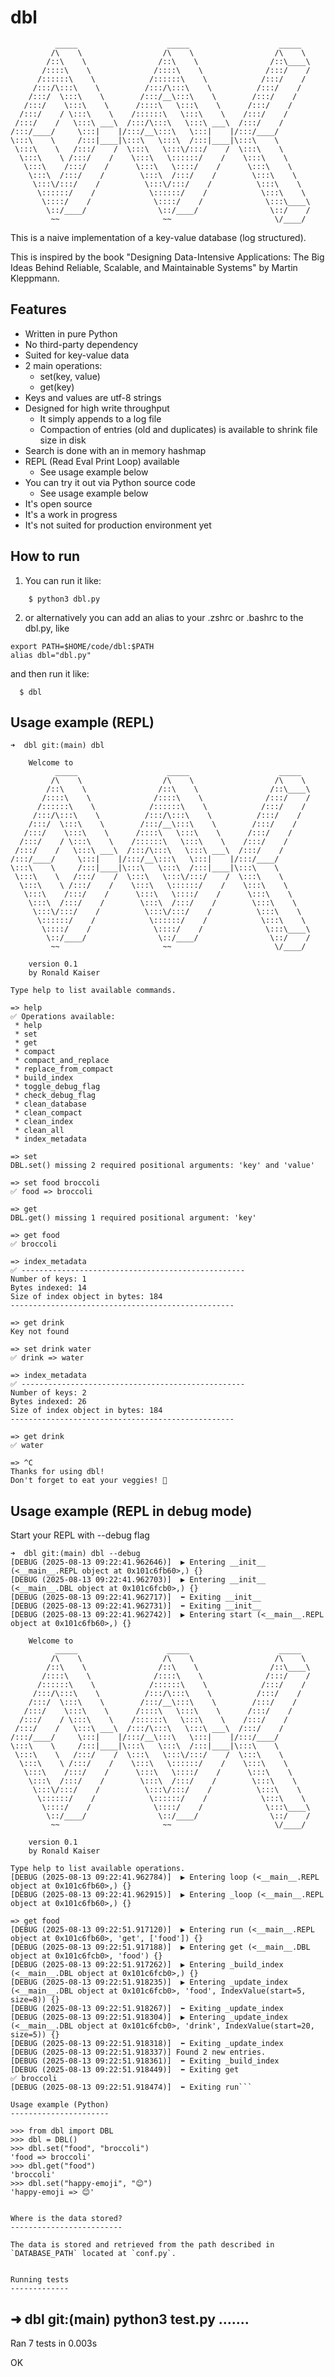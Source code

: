 dbl
===
```
          _____                    _____                    _____
         /\    \                  /\    \                  /\    \
        /::\    \                /::\    \                /::\____\
       /::::\    \              /::::\    \              /:::/    /
      /::::::\    \            /::::::\    \            /:::/    /
     /:::/\:::\    \          /:::/\:::\    \          /:::/    /
    /:::/  \:::\    \        /:::/__\:::\    \        /:::/    /
   /:::/    \:::\    \      /::::\   \:::\    \      /:::/    /
  /:::/    / \:::\    \    /::::::\   \:::\    \    /:::/    /
 /:::/    /   \:::\ ___\  /:::/\:::\   \:::\ ___\  /:::/    /
/:::/____/     \:::|    |/:::/__\:::\   \:::|    |/:::/____/
\:::\    \     /:::|____|\:::\   \:::\  /:::|____|\:::\    \
 \:::\    \   /:::/    /  \:::\   \:::\/:::/    /  \:::\    \
  \:::\    \ /:::/    /    \:::\   \::::::/    /    \:::\    \
   \:::\    /:::/    /      \:::\   \::::/    /      \:::\    \
    \:::\  /:::/    /        \:::\  /:::/    /        \:::\    \
     \:::\/:::/    /          \:::\/:::/    /          \:::\    \
      \::::::/    /            \::::::/    /            \:::\    \
       \::::/    /              \::::/    /              \:::\____\
        \::/____/                \::/____/                \::/    /
         ~~                       ~~                       \/____/
```
This is a naive implementation of a key-value database (log structured).

This is inspired by the book "Designing Data-Intensive Applications: The Big Ideas Behind Reliable, Scalable, and Maintainable Systems" by Martin Kleppmann.

Features
--------

- Written in pure Python
- No third-party dependency
- Suited for key-value data
- 2 main operations:
  - set(key, value)
  - get(key)
- Keys and values are utf-8 strings
- Designed for high write throughput
  - It simply appends to a log file
  - Compaction of entries (old and duplicates) is available to shrink file size in disk
- Search is done with an in memory hashmap
- REPL (Read Eval Print Loop) available
  - See usage example below
- You can try it out via Python source code
  - See usage example below
- It's open source
- It's a work in progress
- It's not suited for production environment yet

How to run
----------

1. You can run it like:
  ```
      $ python3 dbl.py
  ```
2. or alternatively you can add an alias to your .zshrc or .bashrc to the dbl.py, like 
  ```
  export PATH=$HOME/code/dbl:$PATH
  alias dbl="dbl.py"
  ```
  and then run it like:
  ```
    $ dbl
  ```

Usage example (REPL)
--------------------

```
➜  dbl git:(main) dbl

    Welcome to
          _____                    _____                    _____
         /\    \                  /\    \                  /\    \
        /::\    \                /::\    \                /::\____\
       /::::\    \              /::::\    \              /:::/    /
      /::::::\    \            /::::::\    \            /:::/    /
     /:::/\:::\    \          /:::/\:::\    \          /:::/    /
    /:::/  \:::\    \        /:::/__\:::\    \        /:::/    /
   /:::/    \:::\    \      /::::\   \:::\    \      /:::/    /
  /:::/    / \:::\    \    /::::::\   \:::\    \    /:::/    /
 /:::/    /   \:::\ ___\  /:::/\:::\   \:::\ ___\  /:::/    /
/:::/____/     \:::|    |/:::/__\:::\   \:::|    |/:::/____/
\:::\    \     /:::|____|\:::\   \:::\  /:::|____|\:::\    \
 \:::\    \   /:::/    /  \:::\   \:::\/:::/    /  \:::\    \
  \:::\    \ /:::/    /    \:::\   \::::::/    /    \:::\    \
   \:::\    /:::/    /      \:::\   \::::/    /      \:::\    \
    \:::\  /:::/    /        \:::\  /:::/    /        \:::\    \
     \:::\/:::/    /          \:::\/:::/    /          \:::\    \
      \::::::/    /            \::::::/    /            \:::\    \
       \::::/    /              \::::/    /              \:::\____\
        \::/____/                \::/____/                \::/    /
         ~~                       ~~                       \/____/

    version 0.1
    by Ronald Kaiser

Type help to list available commands.

=> help
✅ Operations available:
 * help
 * set
 * get
 * compact
 * compact_and_replace
 * replace_from_compact
 * build_index
 * toggle_debug_flag
 * check_debug_flag
 * clean_database
 * clean_compact
 * clean_index
 * clean_all
 * index_metadata

=> set
DBL.set() missing 2 required positional arguments: 'key' and 'value'

=> set food broccoli
✅ food => broccoli

=> get
DBL.get() missing 1 required positional argument: 'key'

=> get food
✅ broccoli

=> index_metadata
✅ --------------------------------------------------
Number of keys: 1
Bytes indexed: 14
Size of index object in bytes: 184
--------------------------------------------------

=> get drink
Key not found

=> set drink water
✅ drink => water

=> index_metadata
✅ --------------------------------------------------
Number of keys: 2
Bytes indexed: 26
Size of index object in bytes: 184
--------------------------------------------------

=> get drink
✅ water

=> ^C
Thanks for using dbl!
Don't forget to eat your veggies! 🥦
```

Usage example (REPL in debug mode)
----------------------------------

Start your REPL with --debug flag
```
➜  dbl git:(main) dbl --debug
[DEBUG (2025-08-13 09:22:41.962646)]  ▶️ Entering __init__ (<__main__.REPL object at 0x101c6fb60>,) {}
[DEBUG (2025-08-13 09:22:41.962703)]  ▶️ Entering __init__ (<__main__.DBL object at 0x101c6fcb0>,) {}
[DEBUG (2025-08-13 09:22:41.962717)]  ⬅️ Exiting __init__
[DEBUG (2025-08-13 09:22:41.962731)]  ⬅️ Exiting __init__
[DEBUG (2025-08-13 09:22:41.962742)]  ▶️ Entering start (<__main__.REPL object at 0x101c6fb60>,) {}

    Welcome to
          _____                    _____                    _____
         /\    \                  /\    \                  /\    \
        /::\    \                /::\    \                /::\____\
       /::::\    \              /::::\    \              /:::/    /
      /::::::\    \            /::::::\    \            /:::/    /
     /:::/\:::\    \          /:::/\:::\    \          /:::/    /
    /:::/  \:::\    \        /:::/__\:::\    \        /:::/    /
   /:::/    \:::\    \      /::::\   \:::\    \      /:::/    /
  /:::/    / \:::\    \    /::::::\   \:::\    \    /:::/    /
 /:::/    /   \:::\ ___\  /:::/\:::\   \:::\ ___\  /:::/    /
/:::/____/     \:::|    |/:::/__\:::\   \:::|    |/:::/____/
\:::\    \     /:::|____|\:::\   \:::\  /:::|____|\:::\    \
 \:::\    \   /:::/    /  \:::\   \:::\/:::/    /  \:::\    \
  \:::\    \ /:::/    /    \:::\   \::::::/    /    \:::\    \
   \:::\    /:::/    /      \:::\   \::::/    /      \:::\    \
    \:::\  /:::/    /        \:::\  /:::/    /        \:::\    \
     \:::\/:::/    /          \:::\/:::/    /          \:::\    \
      \::::::/    /            \::::::/    /            \:::\    \
       \::::/    /              \::::/    /              \:::\____\
        \::/____/                \::/____/                \::/    /
         ~~                       ~~                       \/____/

    version 0.1
    by Ronald Kaiser

Type help to list available operations.
[DEBUG (2025-08-13 09:22:41.962784)]  ▶️ Entering loop (<__main__.REPL object at 0x101c6fb60>,) {}
[DEBUG (2025-08-13 09:22:41.962915)]  ▶️ Entering _loop (<__main__.REPL object at 0x101c6fb60>,) {}

=> get food
[DEBUG (2025-08-13 09:22:51.917120)]  ▶️ Entering run (<__main__.REPL object at 0x101c6fb60>, 'get', ['food']) {}
[DEBUG (2025-08-13 09:22:51.917188)]  ▶️ Entering get (<__main__.DBL object at 0x101c6fcb0>, 'food') {}
[DEBUG (2025-08-13 09:22:51.917262)]  ▶️ Entering _build_index (<__main__.DBL object at 0x101c6fcb0>,) {}
[DEBUG (2025-08-13 09:22:51.918235)]  ▶️ Entering _update_index (<__main__.DBL object at 0x101c6fcb0>, 'food', IndexValue(start=5, size=8)) {}
[DEBUG (2025-08-13 09:22:51.918267)]  ⬅️ Exiting _update_index
[DEBUG (2025-08-13 09:22:51.918304)]  ▶️ Entering _update_index (<__main__.DBL object at 0x101c6fcb0>, 'drink', IndexValue(start=20, size=5)) {}
[DEBUG (2025-08-13 09:22:51.918318)]  ⬅️ Exiting _update_index
[DEBUG (2025-08-13 09:22:51.918337)] Found 2 new entries.
[DEBUG (2025-08-13 09:22:51.918361)]  ⬅️ Exiting _build_index
[DEBUG (2025-08-13 09:22:51.918449)]  ⬅️ Exiting get
✅ broccoli
[DEBUG (2025-08-13 09:22:51.918474)]  ⬅️ Exiting run```

Usage example (Python)
----------------------

```
    >>> from dbl import DBL
    >>> dbl = DBL()
    >>> dbl.set("food", "broccoli")
    'food => broccoli'
    >>> dbl.get("food")
    'broccoli'
    >>> dbl.set("happy-emoji", "😊")
    'happy-emoji => 😊'
```

Where is the data stored?
-------------------------

The data is stored and retrieved from the path described in `DATABASE_PATH` located at `conf.py`.


Running tests
-------------

```
➜  dbl git:(main) python3 test.py
.......
----------------------------------------------------------------------
Ran 7 tests in 0.003s

OK
```
